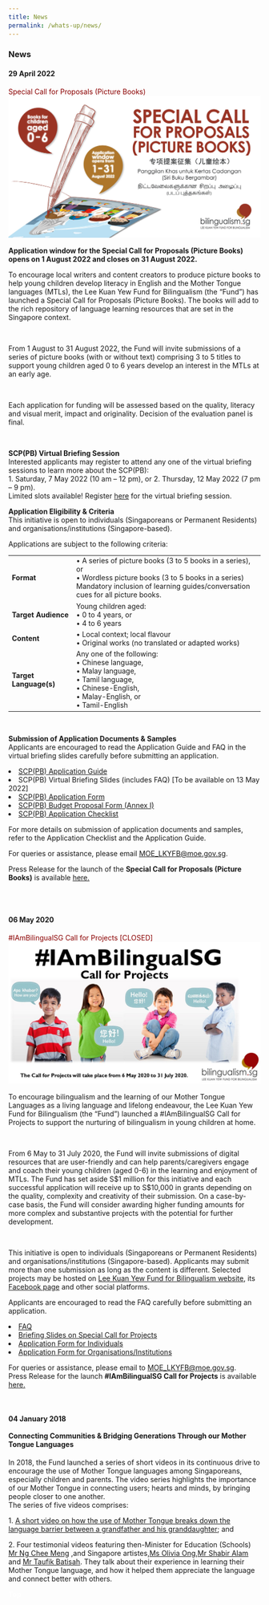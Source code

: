 ```yaml
---
title: News
permalink: /whats-up/news/
---
```

###   News
<div><h4>29 April 2022</h4>
 <span style="color:#8B0000"> Special Call for Proposals (Picture Books) </span><br/>
<img src="/images/SCP(PB) Banner.jpg">
<br/>
<div><p><b> Application window for the Special Call for Proposals (Picture Books) opens on 1 August 2022 and closes on 31 August 2022. </b>

 <div><p>To encourage local writers and content creators to produce picture books to help young children develop literacy in English and the Mother Tongue languages (MTLs), the Lee Kuan Yew Fund for Bilingualism (the “Fund”) has launched a Special Call for Proposals (Picture Books). The books will add to the rich repository of language learning resources that are set in the Singapore context. </p></div><br/>
 <div><p>From 1 August to 31 August 2022, the Fund will invite submissions of a series of picture books (with or without text) comprising 3 to 5 titles to support young children aged 0 to 6 years develop an interest in the MTLs at an early age. </p></div><br/>
<div><p> Each application for funding will be assessed based on the quality, literacy and visual merit, impact and originality. Decision of the evaluation panel is final. </p></div><br/>
<div><p><b>SCP(PB) Virtual Briefing Session</b>
<br>Interested applicants may register to attend any one of the virtual briefing sessions to learn more about the SCP(PB):
	<br>
1. 	Saturday, 7 May 2022 (10 am – 12 pm), or
2. Thursday, 12 May 2022 (7 pm – 9 pm).
	<br>
Limited slots available! Register <a href="https://form.gov.sg/#!/626115005a873600123bdfac" target="_blank">here</a> for the virtual briefing session. <br>

<div><p><b> Application Eligibility & Criteria</b>
<br>This initiative is open to individuals (Singaporeans or Permanent Residents) and organisations/institutions (Singapore-based).
<br><p>Applications are subject to the following criteria:</p>

<div>
	<div class="container">
   <table class="table table-bordered table-striped table-responsive-stack"  id="tableOne">
      <thead class="thead-dark">
      </thead>
      <tbody>
         <tr>
					 <td><b>Format</b></td>
            <td>•	A series of picture books (3 to 5 books in a series), or <br>
•	Wordless picture books (3 to 5 books in a series) <br> 
Mandatory inclusion of learning guides/conversation cues for all picture books. </td>
         </tr>
         <tr>
					 <td><b>Target Audience</b></td>
            <td>Young children aged: <br>
					 • 0 to 4 years, or <br>
					•	4 to 6 years</td>
         </tr>
         <tr>
					 <td><b>Content</b></td>
            <td>• Local context; local flavour<br>
							• Original works (no translated or adapted works)
					</td>
				</tr>
         <tr>
					 <td><b>Target Language(s)</b></td>
            <td>Any one of the following:<br>
							• Chinese language,<br>
							• Malay language,<br>
							• Tamil language,<br>
							• Chinese-English,<br>
							• Malay-English, or<br>
							• Tamil-English<br>
         </tr>
      </tbody>
   </table>
</div>
	<br>
	<div><p><b> Submission of Application Documents & Samples</b>
		<br> Applicants are encouraged to read the Application Guide and FAQ in the virtual briefing slides carefully before submitting an application.<br>
<li> <a href="https://go.gov.sg/scppb-application-guide" target="_blank">SCP(PB) Application Guide</a></li>
<li> SCP(PB) Virtual Briefing Slides (includes FAQ) [To be available on 13 May 2022]</li>
<li><a href="https://go.gov.sg/scppb-application-form" target="_blank">SCP(PB) Application Form</a></li>
<li><a href="https://go.gov.sg/scppb-budget-proposal-form-annexi" target="_blank">SCP(PB) Budget Proposal Form (Annex I)</a></li>
<li><a href="https://go.gov.sg/scppb-application-checklist" target="_blank">SCP(PB) Application Checklist</a></li></p></div>
	
<div><p>For more details on submission of application documents and samples, refer to the Application Checklist and the Application Guide. </p>
<p>For queries or assistance, please email <a href="mailto:MOE_LKYFB@moe.gov.sg">MOE_LKYFB@moe.gov.sg</a>.
	<p> Press Release for the launch of the <b>Special Call for Proposals (Picture Books)</b> is available <a href="https://www.moe.gov.sg/news/press-releases/launch-of-iambilingualsg-call-for-projects" target="_blank">here.</a></p>
<br><br>

<div><h4>06 May 2020</h4>
 <span style="color:#8B0000"> #IAmBilingualSG Call for Projects [CLOSED]</span><br/>
<img src="/images/Slide2.JPG">
<br/>
 <div><p>To encourage bilingualism and the learning of our Mother Tongue Languages as a living language and lifelong endeavour, the Lee Kuan Yew Fund for Bilingualism (the “Fund”) launched a #IAmBilingualSG Call for Projects to support the nurturing of bilingualism in young children at home.</p></div><br/>
 <div><p>From 6 May to 31 July 2020, the Fund will invite submissions of digital resources that are user-friendly and can help parents/caregivers engage and coach their young children (aged 0-6) in the learning and enjoyment of MTLs. The Fund has set aside S$1 million for this initiative and each successful application will receive up to S$10,000 in grants depending on the quality, complexity and creativity of their submission. On a case-by-case basis, the Fund will consider awarding higher funding amounts for more complex and substantive projects with the potential for further development. </p></div><br/>
<div><p>This initiative is open to individuals (Singaporeans or Permanent Residents) and organisations/institutions (Singapore-based). Applicants may submit more than one submission as long as the content is different. Selected projects may be hosted on <a href="http://www.bilingualism.sg/" target="_blank">Lee Kuan Yew Fund for Bilingualism website</a>, its <a href="https://www.facebook.com/bilingualismsg" target="_blank">Facebook page</a> and other social platforms.</p></div>
<div><p>Applicants are encouraged to read the FAQ carefully before submitting an application. 
<li> <a href="/files/whats-up/FAQ_Call-for-Projects.pdf" target="_blank">FAQ</a></li>
<li> <a href="/files/whats-up/Special_Call-for-Projects.pdf" target="_blank">Briefing Slides on Special Call for Projects</a></li>
<li><a href="/files/whats-up/Individuals_Call-for-Projects-Application-Form.docx" target="_blank">Application Form for Individuals</a></li>
<li><a href="/files/whats-up/Organisation_Call-for-Projects-Application-Form.docx" target="_blank">Application Form for Organisations/Institutions</a></li></p></div>
<div><p>For queries or assistance, please email to <a href="mailto:moe_lkyfb@moe.gov.sg">MOE_LKYFB@moe.gov.sg</a>.<br/>
Press Release for the launch <strong>#IAmBilingualSG Call for Projects</strong> is available <a href="https://www.moe.gov.sg/news/press-releases/launch-of-iambilingualsg-call-for-projects" target="_blank">here.</a></p></div><br/>
<div><h4>04 January 2018 <br/><br/>
Connecting Communities & Bridging Generations Through our Mother Tongue Languages</h4>
<p>In 2018, the Fund launched a series of short videos in its continuous drive to encourage the use of
Mother Tongue languages among Singaporeans, especially children and parents. The video series
highlights the importance of our Mother Tongue in connecting users; hearts and minds, by bringing
people closer to one another.<br/> The series of five videos comprises:</p>
<p>1. <a href="https://www.youtube.com/watch?v=8gTXKA3l0K4" target="_blank"><u>A short video on how the use of Mother Tongue breaks down the language barrier between a grandfather and his granddaughter</u></a>; and</p>
<p>2. Four testimonial videos featuring then-Minister for Education (Schools) <a href="https://www.youtube.com/watch?v=7AwdyxUDBC0" target="_blank"><u>Mr Ng Chee Meng</u></a> ,and Singapore artistes,<a href="https://www.youtube.com/watch?v=xG4QFdFxlFE" target="_blank"><u>Ms Olivia Ong</u></a>,<a href="https://www.youtube.com/watch?v=lkzHGh8vJF0" target="_blank"><u>Mr Shabir Alam</u></a> and <a href="https://www.youtube.com/watch?v=Mpemu3KYx2M" target="_blank"><u>Mr Taufik Batisah</u></a>. They talk about their
experience in learning their Mother Tongue language, and how it helped them appreciate the language and connect better with others.
</p>
 <div class="btntop"><a href="#top" style="text-decoration:none;"><span style="color:white"><b>Top</b></span></a></div>